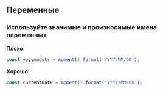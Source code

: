 ## **Переменные**

### Используйте значимые и произносимые имена переменных

**Плохо:**

```javascript
const yyyymmdstr = moment().format('YYYY/MM/DD');
```

**Хорошо:**
```javascript
const currentDate = moment().format('YYYY/MM/DD');
```